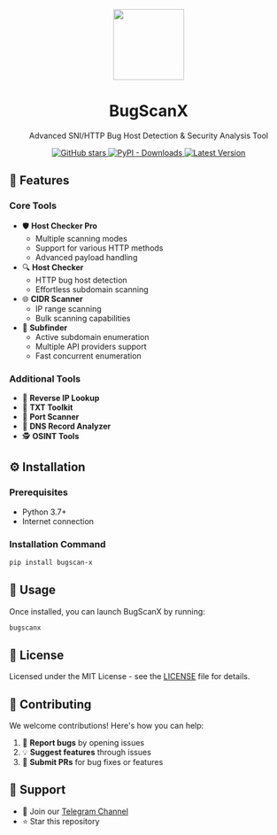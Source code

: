 <div align="center">
    <img src="https://raw.githubusercontent.com/Ayanrajpoot10/bugscan-x/refs/heads/main/assets/logo.png" width="128" height="128"/>
    <h1>BugScanX</h1>
    <p> Advanced SNI/HTTP Bug Host Detection & Security Analysis Tool</p>
</div>

<p align="center">
    <a href="https://github.com/Ayanrajpoot10/Bugscan-x/stargazers">
        <img src="https://img.shields.io/github/stars/Ayanrajpoot10/Bugscan-x?style=for-the-badge" alt="GitHub stars"/>
    </a>
    <a href="https://pepy.tech/projects/bugscan-x">
        <img alt="PyPI - Downloads" src="https://img.shields.io/pypi/dm/bugscan-x?style=for-the-badge">
    </a>
    <a href="https://pypi.org/project/bugscan-x/">
    <img src="https://img.shields.io/pypi/v/bugscan-x?label=Latest%20Version&style=for-the-badge" alt="Latest Version"/>
    </a>
</p>

## 🚀 Features

### Core Tools
- 🛡️ **Host Checker Pro**
  - Multiple scanning modes
  - Support for various HTTP methods
  - Advanced payload handling
- 🔍 **Host Checker**
  - HTTP bug host detection
  - Effortless subdomain scanning
- 🌐 **CIDR Scanner**
  - IP range scanning
  - Bulk scanning capabilities
- 🔎 **Subfinder**
  - Active subdomain enumeration
  - Multiple API providers support
  - Fast concurrent enumeration

### Additional Tools
- 🔄 **Reverse IP Lookup**
- 📝 **TXT Toolkit**
- 🚪 **Port Scanner**
- 📡 **DNS Record Analyzer**
- 🕵️ **OSINT Tools**

<!-- ## 📸 Screenshots

<table>
  <tr>
    <td width="50%">
      <p align="center">
        <img src="https://raw.githubusercontent.com/Ayanrajpoot10/bugscan-x/refs/heads/main/assets/screenshots/main-menu.png" alt="Main Menu"/>
        <br>
        <em>Main Menu Interface</em>
      </p>
    </td>
    <td width="50%">
      <p align="center">
        <img src="https://raw.githubusercontent.com/Ayanrajpoot10/bugscan-x/refs/heads/main/assets/screenshots/host-checker.png" alt="Host Checker"/>
        <br>
        <em>Host Checker Pro in Action</em>
      </p>
    </td>
  </tr>
  <tr>
    <td width="50%">
      <p align="center">
        <img src="https://raw.githubusercontent.com/Ayanrajpoot10/bugscan-x/refs/heads/main/assets/screenshots/subfinder.png" alt="Subfinder"/>
        <br>
        <em>Subfinder Results</em>
      </p>
    </td>
    <td width="50%">
      <p align="center">
        <img src="https://raw.githubusercontent.com/Ayanrajpoot10/bugscan-x/refs/heads/main/assets/screenshots/cidr-scan.png" alt="CIDR Scanner"/>
        <br>
        <em>CIDR Scanner Output</em>
      </p>
    </td>
  </tr>
</table> -->

## ⚙️ Installation

### Prerequisites
- Python 3.7+
- Internet connection

### Installation Command

```bash
pip install bugscan-x
```


## 📖 Usage
Once installed, you can launch BugScanX by running:

```bash
bugscanx
```


## 📄 License

Licensed under the MIT License - see the [LICENSE](LICENSE) file for details.

## 🤝 Contributing

We welcome contributions! Here's how you can help:

1. 🐛 **Report bugs** by opening issues
2. 💡 **Suggest features** through issues
3. 🔧 **Submit PRs** for bug fixes or features

## 🌟 Support

- 💬 Join our [Telegram Channel](https://t.me/BugScanX)
- ⭐ Star this repository